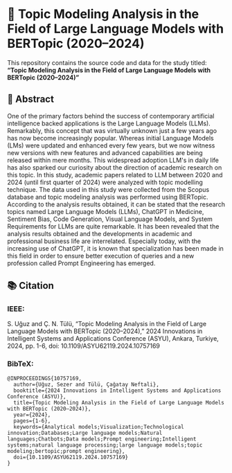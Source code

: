 # 📌 Topic Modeling Analysis in the Field of Large Language Models with BERTopic (2020–2024)

This repository contains the source code and data for the study titled:  
**“Topic Modeling Analysis in the Field of Large Language Models with BERTopic (2020–2024)”**

## 📄 Abstract

One of the primary factors behind the success of contemporary artificial intelligence backed applications is the Large Language Models (LLMs). Remarkably, this concept that was virtually unknown just a few years ago has now become increasingly popular. Whereas initial Language Models (LMs) were updated and enhanced every few years, but we now witness new versions with new features and advanced capabilities are being released within mere months. This widespread adoption LLM's in daily life has also sparked our curiosity about the direction of academic research on this topic. In this study, academic papers related to LLM between 2020 and 2024 (until first quarter of 2024) were analyzed with topic modelling technique. The data used in this study were collected from the Scopus database and topic modeling analysis was performed using BERTopic. According to the analysis results obtained, it can be stated that the research topics named Large Language Models (LLMs), ChatGPT in Medicine, Sentiment Bias, Code Generation, Visual Language Models, and System Requirements for LLMs are quite remarkable. It has been revealed that the analysis results obtained and the developments in academic and professional business life are interrelated. Especially today, with the increasing use of ChatGPT, it is known that specialization has been made in this field in order to ensure better execution of queries and a new profession called Prompt Engineering has emerged.


## 📚 Citation

### IEEE:

S. Uğuz and Ç. N. Tülü, “Topic Modeling Analysis in the Field of Large Language Models with BERTopic (2020–2024),” 2024 Innovations in Intelligent Systems and Applications Conference (ASYU), Ankara, Turkiye, 2024, pp. 1-6, doi: 10.1109/ASYU62119.2024.10757169


### BibTeX:

```
@INPROCEEDINGS{10757169,
  author={Uğuz, Sezer and Tülü, Çağatay Neftali},
  booktitle={2024 Innovations in Intelligent Systems and Applications Conference (ASYU)}, 
  title={Topic Modeling Analysis in the Field of Large Language Models with BERTopic (2020–2024)}, 
  year={2024},
  pages={1-6},
  keywords={Analytical models;Visualization;Technological innovation;Databases;Large language models;Natural languages;Chatbots;Data models;Prompt engineering;Intelligent systems;natural language processing;large language models;topic modeling;bertopic;prompt engineering},
  doi={10.1109/ASYU62119.2024.10757169}
}
```
